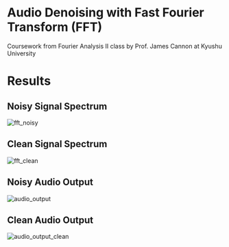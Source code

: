 # Audio Denoising with Fast Fourier Transform (FFT)
Coursework from Fourier Analysis II class by Prof. James Cannon at Kyushu University

# Results
## Noisy Signal Spectrum
![fft_noisy](https://github.com/komxun/Audio-Denoising-with-FFT/assets/133139057/78f80b3c-0890-4740-99e1-20a3689ac148)

## Clean Signal Spectrum
![fft_clean](https://github.com/komxun/Audio-Denoising-with-FFT/assets/133139057/d99d2388-b003-4648-8104-4d37e1564ae1)


## Noisy Audio Output
![audio_output](https://github.com/komxun/Audio-Denoising-with-FFT/assets/133139057/faca21d0-d21a-4cca-a5f4-42a71cfc482a)

## Clean Audio Output
![audio_output_clean](https://github.com/komxun/Audio-Denoising-with-FFT/assets/133139057/aba41fd5-22d2-4dc2-a1df-5dab9edcfcec)

